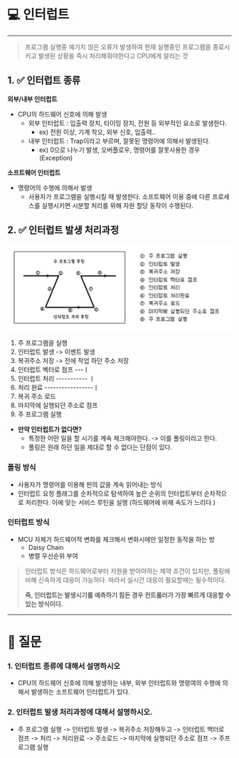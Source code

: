 # 💻 인터럽트

---

> 프로그램 실행중 예기치 않은 오류가 발생하여 현재 실행중인 프로그램을 종료시키고 발생된 상황을 즉시 처리해줘야한다고 CPU에게 알리는 것


## 1. ✅ 인터럽트 종류

**외부/내부 인터럽트**
- CPU의 하드웨어 신호에 의해 발생
  - 외부 인터럽트 : 입출력 장치, 타이밍 장치, 전원 등 외부적인 요소로 발생한다.
    - ex) 전원 이상, 기계 착오, 외부 신호, 입출력..
  - 내부 인터럽트 : Trap이라고 부르며, 잘못된 명령어에 의해서 발생된다.
    - ex) 0으로 나누기 발생, 오버플로우, 명령어를 잘못사용한 경우 (Exception)

**소프트웨어 인터럽트**
- 명령어의 수행에 의해서 발생
  - 사용자가 프로그램을 실행시킬 때 발생한다. 소프트웨어 이용 중에 다른 프로세스를 실행시키면 시분할 처리를 위해 자원 할당 동작이 수행된다.

## 2. ✅ 인터럽트 발생 처리과정

![img.png](img.png)
1. 주 프로그램을 실행
2. 인터럽트 발생 -> 이벤트 발생
3. 복귀주소 저장 -> 전에 작업 하던 주소 저장
4. 인터럽트 벡터로 점프  ---ㅣ
5. 인터럽트 처리     -----------   ㅣ
6. 처리 완료        -----------------ㅣ 
7. 복귀 주소 로드
8. 마지막에 실행되던 주소로 점프
9. 주 프로그램 실행 

- **만약 인터럽트가 없다면?**
  - 특정한 어떤 일을 할 시기를 계속 체크해야한다. -> 이를 폴링이라고 한다.
  - 폴링은 원래 하던 일을 제대로 할 수 없다는 단점이 있다.

### 폴링 방식

- 사용자가 명령어를 이용해 핀의 값을 계속 읽어내는 방식
- 인터럽트 요청 플래그를 순차적으로 탐색하여 높은 순위의 인터럽트부터 순차적으로 처리한다. 이에 맞는 서비스 루틴을 실행 (하드웨어에 비해 속도가 느리다.)


### 인터럽트 방식

- MCU 자체가 하드웨어적 변화를 체크해서 변화시에만 일정한 동작을 하는 방
  - Daisy Chain
  - 병렬 우선순위 부여

> 인터럽트 방식은 하드웨어로부터 지원을 받아야하는 제약 조건이 있지만, 폴링에 비해 신속하게 대응이 가능하다. 따라서 실시간 대응이 필요할때는 필수적이다.
> 
> **즉, 인터럽트는 발생시기를 예측하기 힘든 경우 컨트롤러가 가장 빠르게 대응할 수 있는 방식이다.**


---

# 🤔 질문

### 1. 인터럽트 종류에 대해서 설명하시오

- CPU의 하드웨어 신호에 의해 발생하는 내부, 외부 인터럽트와 명령여의 수행에 의해서 발생하는 소프트웨어 인터럽트가 있다.

### 2. 인터럽트 발생 처리과정에 대해서 설명하시오.
- 주 프로그램 실행 -> 인터럽트 발생 -> 복귀주소 저장해두고 -> 인터럽트 백터로 점프 -> 처리 -> 처리완료 -> 주소로드 -> 마지막에 실행되던 주소로 점프 -> 주프로그램 실행


